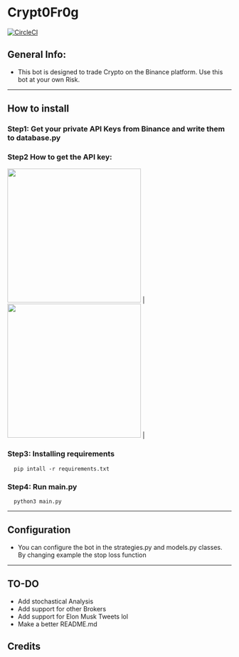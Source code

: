 # Crypt0Fr0g
[![CircleCI](https://circleci.com/gh/lona9a/Crypt0Fr0g.svg?style=shield)](https://circleci.com/gh/lona9a/Crypt0Fr0g)

## General Info:
- This bot is designed to trade Crypto on the Binance platform. Use this bot at your own Risk.
---  
## How to install 

### Step1: Get your private API Keys from Binance and write them to database.py

### Step2 How to get the API key:
 <img src="https://public.bnbstatic.com/image/cms/article/body/202103/d40241dca7c551e2944fd039177b50d0.png" width="300"> |
 <img src="https://public.bnbstatic.com/image/cms/article/body/202103/38fbe5e95c6fde496c8b3f1d7f4843f6.png" width="300"> |

### Step3: Installing requirements
      pip intall -r requirements.txt

### Step4: Run main.py
      python3 main.py
---  
## Configuration
- You can configure the bot in the strategies.py and models.py classes. By changing example the stop loss function
---
## TO-DO
- Add stochastical Analysis
- Add support for other Brokers
- Add support for Elon Musk Tweets lol
- Make a better README.md

## Credits

